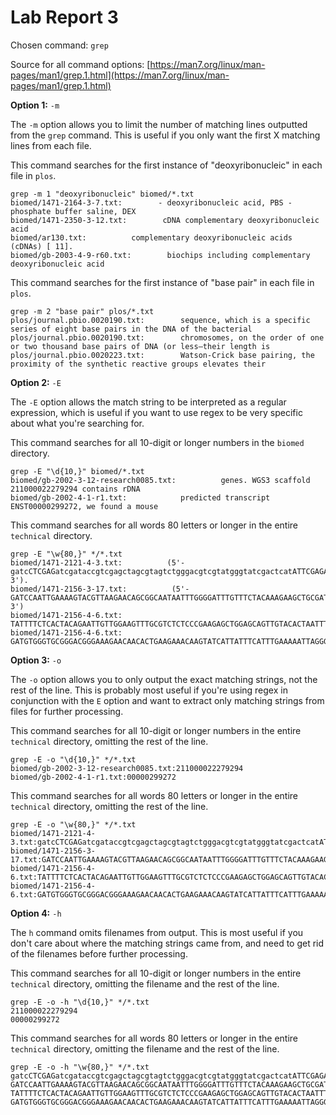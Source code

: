 # Lab Report 3

Chosen command: `grep`

Source for all command options: [https://man7.org/linux/man-pages/man1/grep.1.html](https://man7.org/linux/man-pages/man1/grep.1.html)

**Option 1:** `-m`

The `-m` option allows you to limit the number of matching lines outputted from the `grep` command. This is useful if you only want the first X matching lines from each file.

This command searches for the first instance of "deoxyribonucleic" in each file in `plos`.
```
grep -m 1 "deoxyribonucleic" biomed/*.txt
biomed/1471-2164-3-7.txt:        - deoxyribonucleic acid, PBS - phosphate buffer saline, DEX
biomed/1471-2350-3-12.txt:        cDNA complementary deoxyribonucleic acid
biomed/ar130.txt:          complementary deoxyribonucleic acids (cDNAs) [ 11].
biomed/gb-2003-4-9-r60.txt:        biochips including complementary deoxyribonucleic acid
```

This command searches for the first instance of "base pair" in each file in `plos`.
```
grep -m 2 "base pair" plos/*.txt
plos/journal.pbio.0020190.txt:        sequence, which is a specific series of eight base pairs in the DNA of the bacterial
plos/journal.pbio.0020190.txt:        chromosomes, on the order of one or two thousand base pairs of DNA (or less—their length is
plos/journal.pbio.0020223.txt:        Watson-Crick base pairing, the proximity of the synthetic reactive groups elevates their
```

**Option 2:** `-E`

The `-E` option allows the match string to be interpreted as a regular expression, which is useful if you want to use regex to be very specific about what you're searching for.

This command searches for all 10-digit or longer numbers in the `biomed` directory.
```
grep -E "\d{10,}" biomed/*.txt
biomed/gb-2002-3-12-research0085.txt:          genes. WGS3 scaffold 211000022279294 contains rDNA
biomed/gb-2002-4-1-r1.txt:            predicted transcript ENST00000299272, we found a mouse
```

This command searches for all words 80 letters or longer in the entire `technical` directory.
```
grep -E "\w{80,}" */*.txt
biomed/1471-2121-4-3.txt:          (5'-gatcCTCGAGatcgataccgtcgagctagcgtagtctgggacgtcgtatgggtatcgactcatATTCGAGATATTTGATTATACCAAGGC-3').
biomed/1471-2156-3-17.txt:          (5'-GATCCAATTGAAAAGTACGTTAAGAACAGCGGCAATAATTTGGGGATTTGTTTCTACAAAGAAGCTGCGATGAGTAAAGGAGAAGAACTT-3')
biomed/1471-2156-4-6.txt:          TATTTTCTCACTACAGAATTGTTGGAAGTTTGCGTCTCTCCCGAAGAGCTGGAGCAGTTGTACACTAATTTTCGGATCCCCGGGTTAATTAA;
biomed/1471-2156-4-6.txt:          GATGTGGGTGCGGGACGGGAAAGAACAACACTGAAGAAACAAGTATCATTATTTCATTTGAAAAATTAGGGAAATGAATTCGAGCTCGTTTAAAC)
```

**Option 3:** `-o`

The `-o` option allows you to only output the exact matching strings, not the rest of the line. This is probably most useful if you're using regex in conjunction with the `E` option and want to extract only matching strings from files for further processing.

This command searches for all 10-digit or longer numbers in the entire `technical` directory, omitting the rest of the line.
```
grep -E -o "\d{10,}" */*.txt
biomed/gb-2002-3-12-research0085.txt:211000022279294
biomed/gb-2002-4-1-r1.txt:00000299272
```

This command searches for all words 80 letters or longer in the entire `technical` directory, omitting the rest of the line.
```
grep -E -o "\w{80,}" */*.txt
biomed/1471-2121-4-3.txt:gatcCTCGAGatcgataccgtcgagctagcgtagtctgggacgtcgtatgggtatcgactcatATTCGAGATATTTGATTATACCAAGGC
biomed/1471-2156-3-17.txt:GATCCAATTGAAAAGTACGTTAAGAACAGCGGCAATAATTTGGGGATTTGTTTCTACAAAGAAGCTGCGATGAGTAAAGGAGAAGAACTT
biomed/1471-2156-4-6.txt:TATTTTCTCACTACAGAATTGTTGGAAGTTTGCGTCTCTCCCGAAGAGCTGGAGCAGTTGTACACTAATTTTCGGATCCCCGGGTTAATTAA
biomed/1471-2156-4-6.txt:GATGTGGGTGCGGGACGGGAAAGAACAACACTGAAGAAACAAGTATCATTATTTCATTTGAAAAATTAGGGAAATGAATTCGAGCTCGTTTAAAC
```

**Option 4:** `-h`

The `h` command omits filenames from output. This is most useful if you don't care about where the matching strings came from, and need to get rid of the filenames before further processing.

This command searches for all 10-digit or longer numbers in the entire `technical` directory, omitting the filename and the rest of the line.
```
grep -E -o -h "\d{10,}" */*.txt 
211000022279294
00000299272
```

This command searches for all words 80 letters or longer in the entire `technical` directory, omitting the filename and the rest of the line.
```
grep -E -o -h "\w{80,}" */*.txt
gatcCTCGAGatcgataccgtcgagctagcgtagtctgggacgtcgtatgggtatcgactcatATTCGAGATATTTGATTATACCAAGGC
GATCCAATTGAAAAGTACGTTAAGAACAGCGGCAATAATTTGGGGATTTGTTTCTACAAAGAAGCTGCGATGAGTAAAGGAGAAGAACTT
TATTTTCTCACTACAGAATTGTTGGAAGTTTGCGTCTCTCCCGAAGAGCTGGAGCAGTTGTACACTAATTTTCGGATCCCCGGGTTAATTAA
GATGTGGGTGCGGGACGGGAAAGAACAACACTGAAGAAACAAGTATCATTATTTCATTTGAAAAATTAGGGAAATGAATTCGAGCTCGTTTAAAC
```

